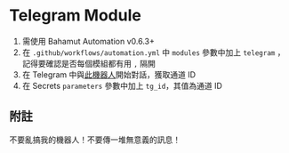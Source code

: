 # Telegram Module

1. 需使用 Bahamut Automation v0.6.3+
2. 在 `.github/workflows/automation.yml` 中 `modules` 參數中加上 `telegram` ，記得要確認是否每個模組都有用 `,` 隔開
3. 在 Telegram 中與[此機器人](http://t.me/automia_bot)開始對話，獲取通道 ID
4. 在 Secrets `parameters` 參數中加上 `tg_id`，其值為通道 ID

## 附註
不要亂搞我的機器人！不要傳一堆無意義的訊息！